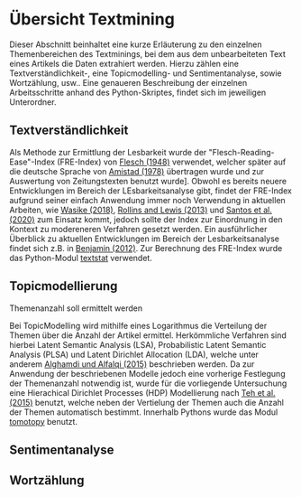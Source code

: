 # Übersicht Textmining
Dieser Abschnitt beinhaltet eine kurze Erläuterung zu den einzelnen Themenbereichen des Textminings, bei dem aus dem unbearbeiteten Text eines Artikels die Daten extrahiert werden. Hierzu zählen eine Textverständlichkeit-, eine Topicmodelling- und Sentimentanalyse, sowie Wortzählung, usw.. Eine genaueren Beschreibung der einzelnen Arbeitsschritte anhand des Python-Skriptes, findet sich im jeweiligen Unterordner.

## Textverständlichkeit
Als Methode zur Ermittlung der Lesbarkeit wurde der "Flesch-Reading-Ease"-Index (FRE-Index) von [Flesch (1948)](https://psycnet.apa.org/record/1949-01274-001) verwendet, welcher später auf die deutsche Sprache von [Amistad (1978)](https://books.google.de/books/about/Wie_verst%C3%A4ndlich_sind_unsere_Zeitungen.html?id=kiI7vwEACAAJ&redir_esc=y) übertragen wurde und zur Auswertung von Zeitungstexten benutzt wurde].
Obwohl es bereits neuere Entwicklungen im Bereich der LEsbarkeitsanalyse gibt, findet der FRE-Index aufgrund seiner einfach Anwendung immer noch Verwendung in aktuellen Arbeiten, wie [Wasike (2018)](https://journals.sagepub.com/doi/pdf/10.1177/1464884916673387?casa_token=iTeO8-UtiLgAAAAA:FjTec3PYjhX0Y_Xh6WkqRLVtIDIG-a7Z5rhl53eJn7LxdGPqwFCwCmtc5SIX4pfWh8wvhBEX5h_O), [Rollins and Lewis (2013)](https://www.researchgate.net/profile/Louise-Patterson-4/publication/287511231_Gender_inequality_in_korean_firms_Results_from_stakeholders_interviews/links/5699ab6a08aea1476943748a/Gender-inequality-in-korean-firms-Results-from-stakeholders-interviews.pdf#page=155) und [Santos et al. (2020)](https://aclanthology.org/2020.lrec-1.176.pdf) zum Einsatz kommt, jedoch sollte der Index zur Einordnung in den Kontext zu modereneren Verfahren gesetzt werden. Ein ausführlicher Überblick zu aktuellen Entwicklungen im Bereich der Lesbarkeitsanalyse findet sich z.B. in [Benjamin (2012)](https://link.springer.com/content/pdf/10.1007/s10648-011-9181-8.pdf).
Zur Berechnung des FRE-Index wurde das Python-Modul [textstat](https://pypi.org/project/textstat/) verwendet.

## Topicmodellierung

Themenanzahl soll ermittelt werden

 Bei TopicModelling wird mithilfe eines Logarithmus die Verteilung der Themen über die Anzahl der Artikel ermittel. Herkömmliche Verfahren sind hierbei Latent Semantic Analysis (LSA), Probabilistic Latent Semantic Analysis (PLSA) und Latent Dirichlet Allocation (LDA), welche unter anderem [Alghamdi und Alfalqi (2015)](https://thesai.org/Downloads/Volume6No1/Paper_21-A_Survey_of_Topic_Modeling_in_Text_Mining.pdf) beschrieben werden. Da zur Anwendung der beschriebenen Modelle jedoch eine vorherige Festlegung der Themenanzahl notwendig ist, wurde für die vorliegende Untersuchung eine Hierachical Dirichlet Processes (HDP) Modellierung nach [Teh et al. (2015)](https://www.jstor.org/stable/pdf/27639773.pdf) benutzt, welche neben der Vertielung der Themen auch die Anzahl der Themen automatisch bestimmt. 
 Innerhalb Pythons wurde das Modul [tomotopy](https://pypi.org/project/tomotopy/) benutzt. 

## Sentimentanalyse


## Wortzählung


## 
